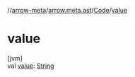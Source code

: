 //[arrow-meta](../../../index.md)/[arrow.meta.ast](../index.md)/[Code](index.md)/[value](value.md)

# value

[jvm]\
val [value](value.md): [String](https://kotlinlang.org/api/latest/jvm/stdlib/kotlin/-string/index.html)

